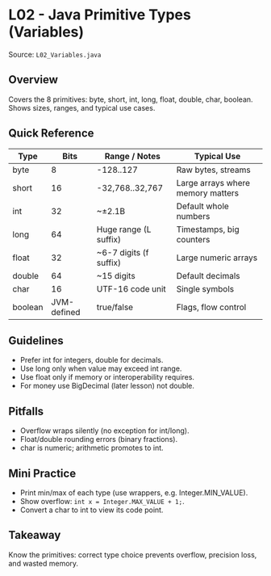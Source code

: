 # L02 - Java Primitive Types (Variables)

Source: `L02_Variables.java`

## Overview
Covers the 8 primitives: byte, short, int, long, float, double, char, boolean. Shows sizes, ranges, and typical use cases.

## Quick Reference
| Type | Bits | Range / Notes | Typical Use |
|------|------|---------------|-------------|
| byte | 8 | -128..127 | Raw bytes, streams |
| short | 16 | -32,768..32,767 | Large arrays where memory matters |
| int | 32 | ~±2.1B | Default whole numbers |
| long | 64 | Huge range (L suffix) | Timestamps, big counters |
| float | 32 | ~6-7 digits (f suffix) | Large numeric arrays |
| double | 64 | ~15 digits | Default decimals |
| char | 16 | UTF-16 code unit | Single symbols |
| boolean | JVM-defined | true/false | Flags, flow control |

## Guidelines
- Prefer int for integers, double for decimals.
- Use long only when value may exceed int range.
- Use float only if memory or interoperability requires.
- For money use BigDecimal (later lesson) not double.

## Pitfalls
- Overflow wraps silently (no exception for int/long).
- Float/double rounding errors (binary fractions).
- char is numeric; arithmetic promotes to int.

## Mini Practice
- Print min/max of each type (use wrappers, e.g. Integer.MIN_VALUE).
- Show overflow: `int x = Integer.MAX_VALUE + 1;`.
- Convert a char to int to view its code point.

## Takeaway
Know the primitives: correct type choice prevents overflow, precision loss, and wasted memory.
